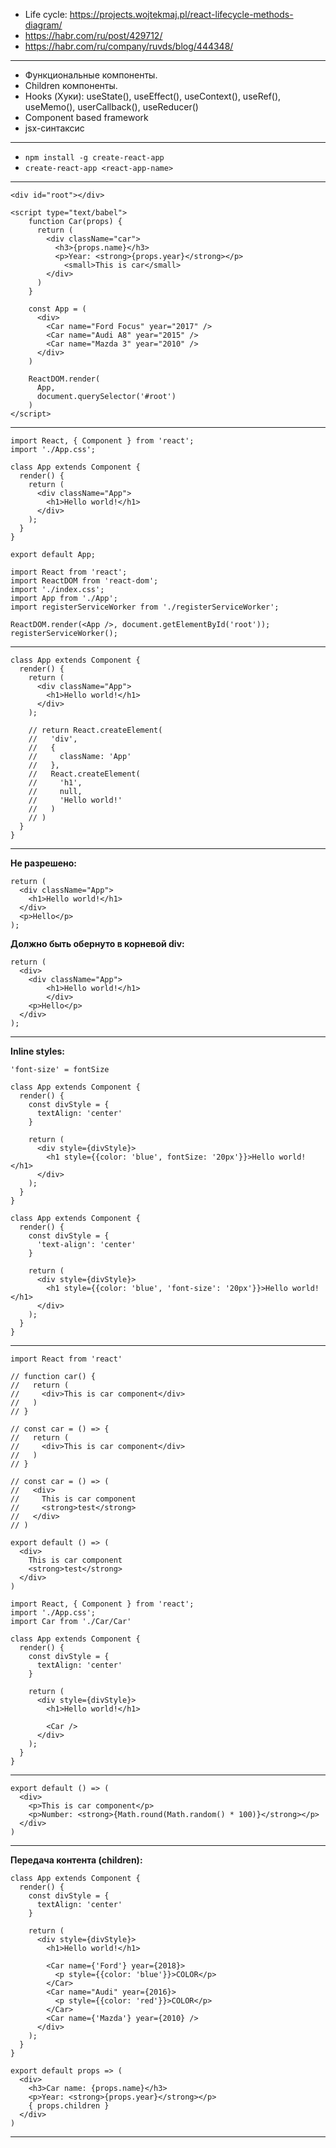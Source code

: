 - Life cycle: https://projects.wojtekmaj.pl/react-lifecycle-methods-diagram/
- https://habr.com/ru/post/429712/
- https://habr.com/ru/company/ruvds/blog/444348/
---------------------------------------------------------
- Функциональные компоненты.
- Children компоненты.
- Hooks (Хуки): useState(), useEffect(), useContext(), useRef(), useMemo(), userCallback(), useReducer()
- Component based framework
- jsx-синтаксис
---------------------------------------------------------
- `npm install -g create-react-app`
- `create-react-app <react-app-name>`
---------------------------------------------------------
```
<div id="root"></div>

<script type="text/babel">
    function Car(props) {
      return (
        <div className="car">
          <h3>{props.name}</h3>
          <p>Year: <strong>{props.year}</strong></p>
            <small>This is car</small>
        </div>
      )
    }

    const App = (
      <div>
        <Car name="Ford Focus" year="2017" />
        <Car name="Audi A8" year="2015" />
        <Car name="Mazda 3" year="2010" />
      </div>
    )

    ReactDOM.render(
      App,
      document.querySelector('#root')
    )
</script>
```
---------------------------------------------------------
```
import React, { Component } from 'react';
import './App.css';

class App extends Component {
  render() {
    return (
      <div className="App">
        <h1>Hello world!</h1>
      </div>
    );
  }
}

export default App;
```

```
import React from 'react';
import ReactDOM from 'react-dom';
import './index.css';
import App from './App';
import registerServiceWorker from './registerServiceWorker';

ReactDOM.render(<App />, document.getElementById('root'));
registerServiceWorker();
```
---------------------------------------------------------
```
class App extends Component {
  render() {
    return (
      <div className="App">
        <h1>Hello world!</h1>
      </div>
    );

    // return React.createElement(
    //   'div',
    //   {
    //     className: 'App'
    //   },
    //   React.createElement(
    //     'h1',
    //     null,
    //     'Hello world!'
    //   )
    // )
  }
}
```
---------------------------------------------------------
**Не разрешено:**

```
return (
  <div className="App">
	<h1>Hello world!</h1>
  </div>
  <p>Hello</p>
);
```

**Должно быть обернуто в корневой div:**

```
return (
  <div>
	<div className="App">
		<h1>Hello world!</h1>
		</div>
	<p>Hello</p>
  </div>
);
```
---------------------------------------------------------
**Inline styles:**

`'font-size' = fontSize`

```
class App extends Component {
  render() {
    const divStyle = {
      textAlign: 'center'
    }

    return (
      <div style={divStyle}>
        <h1 style={{color: 'blue', fontSize: '20px'}}>Hello world!</h1>
      </div>
    );
  }
}
```

```
class App extends Component {
  render() {
    const divStyle = {
      'text-align': 'center'
    }

    return (
      <div style={divStyle}>
        <h1 style={{color: 'blue', 'font-size': '20px'}}>Hello world!</h1>
      </div>
    );
  }
}
```
---------------------------------------------------------
```
import React from 'react'

// function car() {
//   return (
//     <div>This is car component</div>
//   )
// }

// const car = () => {
//   return (
//     <div>This is car component</div>
//   )
// }

// const car = () => (
//   <div>
//     This is car component
//     <strong>test</strong>
//   </div>
// )

export default () => (
  <div>
    This is car component
    <strong>test</strong>
  </div>
)
```

```
import React, { Component } from 'react';
import './App.css';
import Car from './Car/Car'

class App extends Component {
  render() {
    const divStyle = {
      textAlign: 'center'
    }

    return (
      <div style={divStyle}>
        <h1>Hello world!</h1>

        <Car />
      </div>
    );
  }
}
```
---------------------------------------------------------
```
export default () => (
  <div>
    <p>This is car component</p>
    <p>Number: <strong>{Math.round(Math.random() * 100)}</strong></p>
  </div>
)
```
---------------------------------------------------------
**Передача контента (children):**

```
class App extends Component {
  render() {
    const divStyle = {
      textAlign: 'center'
    }

    return (
      <div style={divStyle}>
        <h1>Hello world!</h1>

        <Car name={'Ford'} year={2018}>
          <p style={{color: 'blue'}}>COLOR</p>
        </Car>
        <Car name="Audi" year={2016}>
          <p style={{color: 'red'}}>COLOR</p>
        </Car>
        <Car name={'Mazda'} year={2010} />
      </div>
    );
  }
}
```

```
export default props => (
  <div>
    <h3>Сar name: {props.name}</h3>
    <p>Year: <strong>{props.year}</strong></p>
    { props.children }
  </div>
)
```
---------------------------------------------------------
